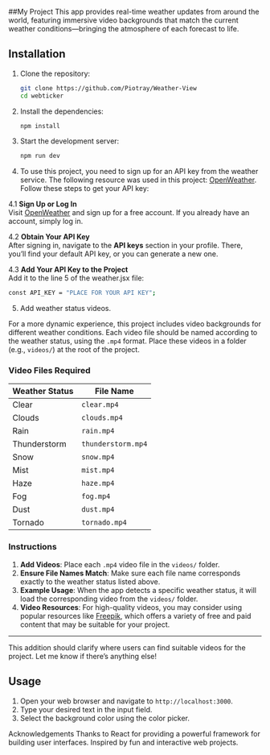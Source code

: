 ﻿##My Project
This app provides real-time weather updates from around the world, featuring immersive video backgrounds that match the current weather conditions—bringing the atmosphere of each forecast to life.

## Installation

1. Clone the repository:
    ```sh
    git clone https://github.com/Piotray/Weather-View
    cd webticker
    ```

2. Install the dependencies:
    ```sh
    npm install
    ```

3. Start the development server:
    ```sh
    npm run dev
    ```
4. To use this project, you need to sign up for an API key from the weather service. The following resource was used in this project: [OpenWeather](https://openweathermap.org/). Follow these steps to get your API key:

4.1 **Sign Up or Log In**  
   Visit [OpenWeather](https://openweathermap.org/) and sign up for a free account. If you already have an account, simply log in.

4.2 **Obtain Your API Key**  
   After signing in, navigate to the **API keys** section in your profile. There, you’ll find your default API key, or you can generate a new one.

4.3 **Add Your API Key to the Project**  
   Add it to the line 5 of the weather.jsx file:
   ```sh
   const API_KEY = "PLACE FOR YOUR API KEY";
   ```

5. Add weather status videos.

For a more dynamic experience, this project includes video backgrounds for different weather conditions. Each video file should be named according to the weather status, using the `.mp4` format. Place these videos in a folder (e.g., `videos/`) at the root of the project.

### Video Files Required

| Weather Status      | File Name             |
|---------------------|-----------------------|
| Clear               | `clear.mp4`           |
| Clouds              | `clouds.mp4`          |
| Rain                | `rain.mp4`            |
| Thunderstorm        | `thunderstorm.mp4`    |
| Snow                | `snow.mp4`            |
| Mist                | `mist.mp4`            |
| Haze                | `haze.mp4`            |
| Fog                 | `fog.mp4`             |
| Dust                | `dust.mp4`            |
| Tornado             | `tornado.mp4`         |

### Instructions

1. **Add Videos**: Place each `.mp4` video file in the `videos/` folder.
2. **Ensure File Names Match**: Make sure each file name corresponds exactly to the weather status listed above.  
3. **Example Usage**: When the app detects a specific weather status, it will load the corresponding video from the `videos/` folder.
4. **Video Resources**: For high-quality videos, you may consider using popular resources like [Freepik](https://www.freepik.com/), which offers a variety of free and paid content that may be suitable for your project.

---

This addition should clarify where users can find suitable videos for the project. Let me know if there’s anything else!



## Usage

1. Open your web browser and navigate to `http://localhost:3000`.
2. Type your desired text in the input field.
3. Select the background color using the color picker.

Acknowledgements
Thanks to React for providing a powerful framework for building user interfaces.
Inspired by fun and interactive web projects.
